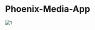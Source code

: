 ﻿# Phoenix-Media-App

![1](https://user-images.githubusercontent.com/106148740/195426689-3a6e5e36-e535-43f5-9c4f-4d7cbe6b1eb5.jpg)
